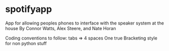 # spotifyapp
App for allowing peoples phones to interface with the speaker system at the house
By Connor Watts, Alex Steere, and Nate Horan

Coding conventions to follow:
        tabs => 4 spaces
        One true Bracketing style for non python stuff 
         
